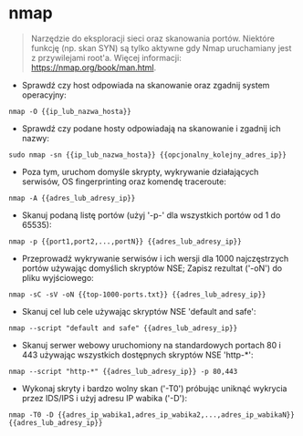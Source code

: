 # nmap

> Narzędzie do eksploracji sieci oraz skanowania portów.
> Niektóre funkcję (np. skan SYN) są tylko aktywne gdy Nmap uruchamiany jest z przywilejami root'a.
> Więcej informacji: <https://nmap.org/book/man.html>.

- Sprawdź czy host odpowiada na skanowanie oraz zgadnij system operacyjny:

`nmap -O {{ip_lub_nazwa_hosta}}`

- Sprawdź czy podane hosty odpowiadają na skanowanie i zgadnij ich nazwy:

`sudo nmap -sn {{ip_lub_nazwa_hosta}} {{opcjonalny_kolejny_adres_ip}}`

- Poza tym, uruchom domyśle skrypty, wykrywanie działających serwisów, OS fingerprinting oraz komendę traceroute:

`nmap -A {{adres_lub_adresy_ip}}`

- Skanuj podaną listę portów (użyj '-p-' dla wszystkich portów od 1 do 65535):

`nmap -p {{port1,port2,...,portN}} {{adres_lub_adresy_ip}}`

- Przeprowadź wykrywanie serwisów i ich wersji dla 1000 najczęstrzych portów używając domyślich skryptów NSE; Zapisz rezultat ('-oN') do pliku wyjściowego:

`nmap -sC -sV -oN {{top-1000-ports.txt}} {{adres_lub_adresy_ip}}`

- Skanuj cel lub cele używając skryptów NSE 'default and safe':

`nmap --script "default and safe" {{adres_lub_adresy_ip}}`

- Skanuj serwer webowy uruchomiony na standardowych portach 80 i 443 używając wszystkich dostępnych skryptów NSE 'http-*':

`nmap --script "http-*" {{adres_lub_adresy_ip}} -p 80,443`

- Wykonaj skryty i bardzo wolny skan ('-T0') próbując uniknąć wykrycia przez IDS/IPS i użyj adresu IP wabika ('-D'):

`nmap -T0 -D {{adres_ip_wabika1,adres_ip_wabika2,...,adres_ip_wabikaN}} {{adres_lub_adresy_ip}}`
